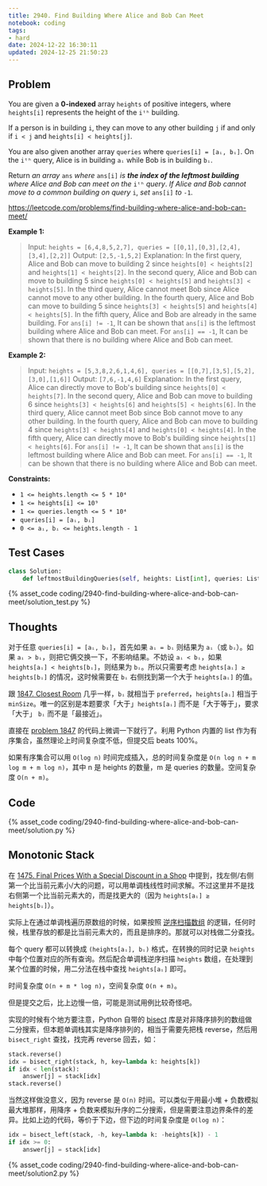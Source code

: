```yaml
---
title: 2940. Find Building Where Alice and Bob Can Meet
notebook: coding
tags:
- hard
date: 2024-12-22 16:30:11
updated: 2024-12-25 21:50:23
---
```

## Problem

You are given a **0-indexed** array `heights` of positive integers, where `heights[i]` represents the height of the `iᵗʰ` building.

If a person is in building `i`, they can move to any other building `j` if and only if `i < j` and `heights[i] < heights[j]`.

You are also given another array `queries` where `queries[i] = [aᵢ, bᵢ]`. On the `iᵗʰ` query, Alice is in building `aᵢ` while Bob is in building `bᵢ`.

Return _an array_ `ans` _where_ `ans[i]` _is **the index of the leftmost building** where Alice and Bob can meet on the_ `iᵗʰ` _query_. _If Alice and Bob cannot move to a common building on query_ `i`, _set_ `ans[i]` _to_ `-1`.

<https://leetcode.com/problems/find-building-where-alice-and-bob-can-meet/>

**Example 1:**

> Input: `heights = [6,4,8,5,2,7], queries = [[0,1],[0,3],[2,4],[3,4],[2,2]]`
> Output: `[2,5,-1,5,2]`
> Explanation: In the first query, Alice and Bob can move to building 2 since `heights[0] < heights[2]` and `heights[1] < heights[2]`.
> In the second query, Alice and Bob can move to building 5 since `heights[0] < heights[5]` and `heights[3] < heights[5]`.
> In the third query, Alice cannot meet Bob since Alice cannot move to any other building.
> In the fourth query, Alice and Bob can move to building 5 since `heights[3] < heights[5]` and `heights[4] < heights[5]`.
> In the fifth query, Alice and Bob are already in the same building.
> For `ans[i] != -1`, It can be shown that `ans[i]` is the leftmost building where Alice and Bob can meet.
> For `ans[i] == -1`, It can be shown that there is no building where Alice and Bob can meet.

**Example 2:**

> Input: `heights = [5,3,8,2,6,1,4,6], queries = [[0,7],[3,5],[5,2],[3,0],[1,6]]`
> Output: `[7,6,-1,4,6]`
> Explanation: In the first query, Alice can directly move to Bob's building since `heights[0] < heights[7]`.
> In the second query, Alice and Bob can move to building 6 since `heights[3] < heights[6]` and `heights[5] < heights[6]`.
> In the third query, Alice cannot meet Bob since Bob cannot move to any other building.
> In the fourth query, Alice and Bob can move to building 4 since `heights[3] < heights[4]` and `heights[0] < heights[4]`.
> In the fifth query, Alice can directly move to Bob's building since `heights[1] < heights[6]`.
> For `ans[i] != -1`, It can be shown that `ans[i]` is the leftmost building where Alice and Bob can meet.
> For `ans[i] == -1`, It can be shown that there is no building where Alice and Bob can meet.

**Constraints:**

- `1 <= heights.length <= 5 * 10⁴`
- `1 <= heights[i] <= 10⁹`
- `1 <= queries.length <= 5 * 10⁴`
- `queries[i] = [aᵢ, bᵢ]`
- `0 <= aᵢ, bᵢ <= heights.length - 1`

## Test Cases

``` python
class Solution:
    def leftmostBuildingQueries(self, heights: List[int], queries: List[List[int]]) -> List[int]:
```

{% asset_code coding/2940-find-building-where-alice-and-bob-can-meet/solution_test.py %}

## Thoughts

对于任意 `queries[i] = [aᵢ, bᵢ]`，首先如果 `aᵢ = bᵢ` 则结果为 `aᵢ`（或 `bᵢ`）。如果 `aᵢ > bᵢ`，则把它俩交换一下，不影响结果。不妨设 `aᵢ < bᵢ`，如果 `heights[aᵢ] < heights[bᵢ]`，则结果为 `bᵢ`。所以只需要考虑 `heights[aᵢ] ≥ heights[bᵢ]` 的情况，这时候需要在 `bᵢ` 右侧找到第一个大于 `heights[aᵢ]` 的值。

跟 [1847. Closest Room](1847-closest-room) 几乎一样，`bᵢ` 就相当于 `preferred`，`heights[aᵢ]` 相当于 `minSize`。唯一的区别是本题要求「大于」`heights[aᵢ]` 而不是「大于等于」，要求「大于」 `bᵢ` 而不是「最接近」。

直接在 [problem 1847](1847-closest-room) 的代码上微调一下就行了。利用 Python 内置的 list 作为有序集合，虽然理论上时间复杂度不低，但提交后 beats 100%。

如果有序集合可以用 `O(log n)` 时间完成插入，总的时间复杂度是 `O(n log n + m log m + m log n)`，其中 n 是 heights 的数量，m 是 queries 的数量。空间复杂度 `O(n + m)`。

## Code

{% asset_code coding/2940-find-building-where-alice-and-bob-can-meet/solution.py %}

## Monotonic Stack

在 [1475. Final Prices With a Special Discount in a Shop](1475-final-prices-with-a-special-discount-in-a-shop) 中提到，找左侧/右侧第一个比当前元素小/大的问题，可以用单调栈线性时间求解。不过这里并不是找右侧第一个比当前元素大的，而是找更大的（因为 `heights[aᵢ] ≥ heights[bᵢ]`）。

实际上在通过单调栈遍历原数组的时候，如果按照 [逆序扫描数组](1475-final-prices-with-a-special-discount-in-a-shop#O-n) 的逻辑，任何时候，栈里存放的都是比当前元素大的，而且是排序的。那就可以对栈做二分查找。

每个 query 都可以转换成 `(heights[aᵢ], bᵢ)` 格式，在转换的同时记录 `heights` 中每个位置对应的所有查询。然后配合单调栈逆序扫描 `heights` 数组，在处理到某个位置的时候，用二分法在栈中查找 `heights[aᵢ]` 即可。

时间复杂度 `O(n + m * log n)`，空间复杂度 `O(n + m)`。

但是提交之后，比上边慢一倍，可能是测试用例比较奇怪吧。

实现的时候有个地方要注意，Python 自带的 [bisect](https://docs.python.org/3/library/bisect.html) 库是对非降序排列的数组做二分搜索，但本题单调栈其实是降序排列的，相当于需要先把栈 reverse，然后用 `bisect_right` 查找，找完再 reverse 回去，如：

``` python
stack.reverse()
idx = bisect_right(stack, h, key=lambda k: heights[k])
if idx < len(stack):
    answer[j] = stack[idx]
stack.reverse()
```

当然这样做没意义，因为 reverse 是 `O(n)` 时间。可以类似于用最小堆 + 负数模拟最大堆那样，用降序 + 负数来模拟升序的二分搜索，但是需要注意边界条件的差异。比如上边的代码，等价于下边，但下边的时间复杂度是 `O(log n)`：

``` python
idx = bisect_left(stack, -h, key=lambda k: -heights[k]) - 1
if idx >= 0:
    answer[j] = stack[idx]
```

{% asset_code coding/2940-find-building-where-alice-and-bob-can-meet/solution2.py %}
